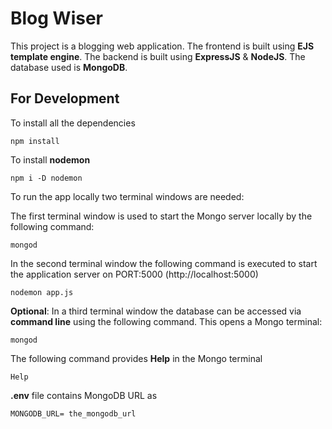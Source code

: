 # Blog Wiser

This project is a blogging web application. The frontend is built using **EJS template engine**. The backend is built using **ExpressJS** & **NodeJS**. The database used is **MongoDB**.

## For Development

To install all the dependencies

    npm install

To install **nodemon**

    npm i -D nodemon

To run the app locally two terminal windows are needed:

The first terminal window is used to start the Mongo server locally by the following command:

    mongod

In the second terminal window the following command is executed to start the application server on PORT:5000 (http://localhost:5000)

    nodemon app.js

**Optional**: In a third terminal window the database can be accessed via **command line** using the following command. This opens a Mongo terminal:

    mongod

The following command provides **Help** in the Mongo terminal

    Help

**.env** file contains MongoDB URL as

    MONGODB_URL= the_mongodb_url
